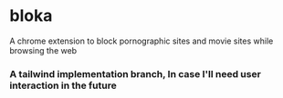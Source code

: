 # bloka
A chrome extension to block pornographic sites and movie sites while browsing the web

### A tailwind implementation branch, In case I'll need user interaction in the future
